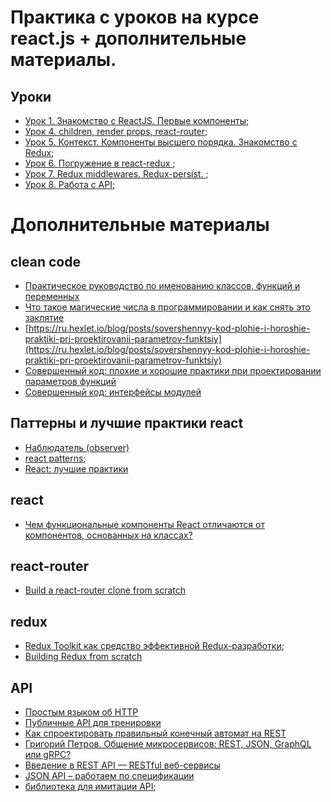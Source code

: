 # Практика с уроков на курсе react.js + дополнительные материалы.


## Уроки

* [Урок 1. Знакомство с ReactJS. Первые компоненты](./lesson-1);
* [Урок 4. children, render props, react-router](./lesson-4);
* [Урок 5. Контекст. Компоненты высшего порядка. Знакомство с Redux](./lesson-5);
* [Урок 6. Погружение в react-redux ](./lesson-6);
* [Урок 7. Redux middlewares. Redux-persist. ](./lesson-7);
* [Урок 8. Работа с API](./lesson-8);

# Дополнительные материалы

## clean code
- [Практическое руководство по именованию классов, функций и переменных](https://ru.hexlet.io/blog/posts/rukovodstvo-po-imenovaniyu-klassov-funktsiy-i-peremennyh)
- [Что такое магические числа в программировании и как снять это заклятие](https://ru.hexlet.io/blog/posts/magic-numbers)
- [https://ru.hexlet.io/blog/posts/sovershennyy-kod-plohie-i-horoshie-praktiki-pri-proektirovanii-parametrov-funktsiy](https://ru.hexlet.io/blog/posts/sovershennyy-kod-plohie-i-horoshie-praktiki-pri-proektirovanii-parametrov-funktsiy)
- [Совершенный код: плохие и хорошие практики при проектировании параметров функций](https://ru.hexlet.io/blog/posts/sovershennyy-kod-yavnye-i-neyavnye-parametry-funktsiy)
- [Совершенный код: интерфейсы модулей](https://ru.hexlet.io/blog/posts/sovershennyy-kod-interfeysy-moduley)

## Паттерны и лучшие практики react
- [Наблюдатель (observer)](https://refactoring.guru/ru/design-patterns/observer)
- [react patterns](https://reactpatterns.com/);
- [React: лучшие практики](https://habr.com/ru/post/541320/)

## react

- [Чем функциональные компоненты React отличаются от компонентов, основанных на классах?](https://habr.com/ru/company/ruvds/blog/444348/)

## react-router
- [Build a react-router clone from scratch](https://dev.to/thomascullen/build-a-react-router-clone-from-scratch-38dp)


## redux

- [Redux Toolkit как средство эффективной Redux-разработки](https://habr.com/ru/company/inobitec/blog/481288/);
- [Building Redux from scratch](https://medium.com/@guokai83524/building-redux-from-scratch-e12eb0e484c8)

## API

- [Простым языком об HTTP](https://habr.com/ru/post/215117/)
- [Публичные API для тренировки](https://github.com/public-apis/public-apis)
- [Как спроектировать правильный конечный автомат на REST](https://ru.hexlet.io/blog/posts/kak-sproektirovat-pravilnyy-konechnyy-avtomat-na-rest)
- [Григорий Петров. Общение микросервисов: REST, JSON, GraphQL или gRPC?](https://youtu.be/o7ogFTMJW1A)
- [Введение в REST API — RESTful веб-сервисы](https://habr.com/ru/post/483202/)
- [JSON API – работаем по спецификации](https://habr.com/ru/company/oleg-bunin/blog/433322/)
- [библиотека для имитации API](https://miragejs.com);
